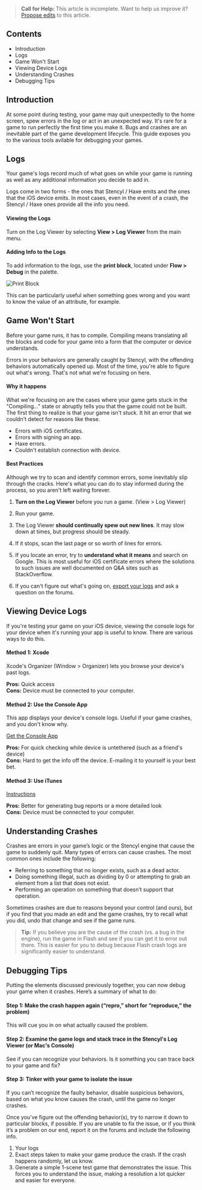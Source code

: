 > **Call for Help:** This article is incomplete. Want to help us improve it? [Propose edits](https://www.github.com/Stencyl/stencylpedia/edit/master/chapter-b/ios-debugging.md) to this article.

## Contents

* Introduction
* Logs
* Game Won't Start
* Viewing Device Logs
* Understanding Crashes
* Debugging Tips
 

## Introduction

At some point during testing, your game may quit unexpectedly to the home screen, spew errors in the log or act in an unexpected way. It's rare for a game to run perfectly the first time you make it. Bugs and crashes are an inevitable part of the game development lifecycle. This guide exposes you to the various tools avilable for debugging your games.


## Logs

Your game's logs record much of what goes on while your game is running as well as any additional information you decide to add in.

Logs come in two forms - the ones that Stencyl / Haxe emits and the ones that the iOS device emits. In most cases, even in the event of a crash, the Stencyl / Haxe ones provide all the info you need.


#### Viewing the Logs
Turn on the Log Viewer by selecting **View > Log Viewer** from the main menu.

#### Adding Info to the Logs
To add information to the logs, use the **print block**, located under **Flow > Debug** in the palette.

![Print Block](http://static.stencyl.com/pedia2/blocks/flow/flow_debug/Print.png)

This can be particularly useful when something goes wrong and you want to know the value of an attribute, for example.

 

## Game Won't Start

Before your game runs, it has to compile. Compiling means translating all the blocks and code for your game into a form that the computer or device understands.

Errors in your behaviors are generally caught by Stencyl, with the offending behaviors automatically opened up. Most of the time, you're able to figure out what's wrong. That's not what we're focusing on here.

#### Why it happens

What we're focusing on are the cases where your game gets stuck in the "Compiling..." state or abruptly tells you that the game could not be built. The first thing to realize is that your game isn't stuck. It hit an error that we couldn't detect for reasons like these.

* Errors with iOS certificates.
* Errors with signing an app.
* Haxe errors.
* Couldn't establish connection with device.

#### Best Practices

Although we try to scan and identify common errors, some inevitably slip through the cracks. Here's what you can do to stay informed during the process, so you aren't left waiting forever.

1. **Turn on the Log Viewer** before you run a game. (View > Log Viewer)

2. Run your game.

3. The Log Viewer **should continually spew out new lines**. It may slow down at times, but progress should be steady.

4. If it stops, scan the last page or so worth of lines for errors. 

5. If you locate an error, try to **understand what it means** and search on Google. This is most useful for iOS certificate errors where the solutions to such issues are well documented on Q&A sites such as StackOverflow. 

6. If you can't figure out what's going on, [export your logs](http://www.stencyl.com/help/view/generating-logs/) and ask a question on the forums.


## Viewing Device Logs

If you're testing your game on your iOS device, viewing the console logs for your device when it's running your app is useful to know. There are various ways to do this.

#### Method 1: Xcode

Xcode's Organizer (Window > Organizer) lets you browse your device's past logs.

**Pros:** Quick access<br />
**Cons:** Device must be connected to your computer.


#### Method 2: Use the Console App

This app displays your device's console logs. Useful if your game crashes, and you don't know why.

[Get the Console App](http://itunes.apple.com/us/app/console/id317676250?mt=8)

**Pros:** For quick checking while device is untethered (such as a friend's device)<br />
**Cons:** Hard to get the info off the device. E-mailing it to yourself is your best bet.


#### Method 3: Use iTunes

[Instructions](http://aplus.rs/apple/how-to-find-crash-logs-for-iphone-applications-on-mac-vista-and-xp/)

**Pros:** Better for generating bug reports or a more detailed look<br />
**Cons:** Device must be connected to your computer.


## Understanding Crashes

Crashes are errors in your game’s logic or the Stencyl engine that cause the game to suddenly quit. Many types of errors can cause crashes. The most common ones include the following:

* Referring to something that no longer exists, such as a dead actor.
* Doing something illegal, such as dividing by 0 or attempting to grab an element from a list that does not exist.
* Performing an operation on something that doesn’t support that operation.

Sometimes crashes are due to reasons beyond your control (and ours), but if you find that you made an edit and the game crashes, try to recall what you did, undo that change and see if the game runs.

> **Tip:** If you believe you are the cause of the crash (vs. a bug in the engine), run the game in Flash and see if you can get it to error out there. This is easier for you to debug because Flash crash logs are significantly easier to understand.

 
## Debugging Tips

Putting the elements discussed previously together, you can now debug your game when it crashes. Here’s a summary of what to do:

#### Step 1: Make the crash happen again (“repro,” short for “reproduce,” the problem)
This will cue you in on what actually caused the problem.

#### Step 2: Examine the game logs and stack trace in the Stencyl's Log Viewer (or Mac's Console)
See if you can recognize your behaviors. Is it something you can trace back to your game and fix?

#### Step 3: Tinker with your game to isolate the issue
If you can’t recognize the faulty behavior, disable suspicious behaviors, based on what you know causes the crash, until the game no longer crashes.

Once you’ve figure out the offending behavior(s), try to narrow it down to particular blocks, if possible. If you are unable to fix the issue, or if you think it’s a problem on our end, report it on the forums and include the following info.

1. Your logs
2. Exact steps taken to make your game produce the crash. If the crash happens randomly, let us know.
3. Generate a simple 1-scene test game that demonstrates the issue. This forces you to understand the issue, making a resolution a lot quicker and easier for everyone.
